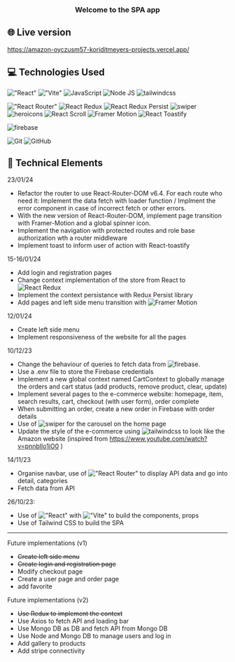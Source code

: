 <h3 align="center">
Welcome to the SPA app
</h3>

## 🌐 Live version
https://amazon-oyczusm57-koriditmeyers-projects.vercel.app/

## 💻 Technologies Used

!["React"](https://img.shields.io/badge/react-React-brightgreen?logo=react&logoColor=61DAFB&label=%20&labelColor=black&color=61DAFB)
!["Vite"](https://img.shields.io/badge/vite-Vite-brightgreen?logo=vite&logoColor=646CFF&label=%20&labelColor=black&color=646CFF)
![JavaScript](https://img.shields.io/badge/javascript-JavaScript-brightgreen?logo=javascript&logoColor=F7DF1E&label=%20&labelColor=black&color=F7DF1E)
![Node JS](https://img.shields.io/badge/nodedotjs-Node_Js-brightgreen?logo=nodedotjs&logoColor=339933&label=%20&labelColor=black&color=339933)
![tailwindcss](https://img.shields.io/badge/tailwindcss-Tailwind_CSS-brightgreen?logo=tailwindcss&logoColor=06B6D4&label=%20&labelColor=black&color=06B6D4)

!["React Router"](https://img.shields.io/badge/reactrouter-React_Router-brightgreen?logo=reactrouter&logoColor=CA4245&label=%20&labelColor=black&color=CA4245)
![React Redux](https://img.shields.io/badge/redux-React_Redux-brightgreen?logo=redux&logoColor=764ABC&label=%20&labelColor=black&color=764ABC)
![React Redux Persist](https://img.shields.io/badge/Redux_Persist-brightgreen?logo&logoColor=6332F6&label=%20&labelColor=black&color=black)
![swiper](https://img.shields.io/badge/swiper-Swiper-brightgreen?logo=swiper&logoColor=6332F6&label=%20&labelColor=black&color=6332F6)
![heroicons](https://img.shields.io/badge/Heroicons-brightgreen?logo=hero&logoColor=6332F6&label=%20&labelColor=black&color=black)
![React Scroll](https://img.shields.io/badge/React_Scroll-brightgreen?logo&logoColor=6332F6&label=%20&labelColor=black&color=black)
![Framer Motion](https://img.shields.io/badge/framer-Framer_Motion-brightgreen?logo=framer&logoColor=0055FF&label=%20&labelColor=black&color=0055FF)
![React Toastify](https://img.shields.io/badge/React_Toastify-brightgreen?logo&logoColor=6332F6&label=%20&labelColor=black&color=black)

![firebase](https://img.shields.io/badge/firebase-Firebase-brightgreen?logo=firebase&logoColor=FFCA28&label=%20&labelColor=black&color=FFCA28)


![Git](https://img.shields.io/badge/git-Git-brightgreen?logo=git&logoColor=F05032&label=%20&labelColor=black&color=F05032)
![GitHub](https://img.shields.io/badge/github-GitHub-brightgreen?logo=github&logoColor=white&label=%20&labelColor=black&color=181717)

## 💼 Technical Elements

23/01/24
- Refactor the router to use React-Router-DOM v6.4. For each route who need it: Implement the data fetch with loader function / Implment the error component in case of incorrect fetch or other errors.
- With the new version of React-Router-DOM, implement page transition with Framer-Motion and a global spinner icon.
- Implement the navigation with protected routes and role base authorization wth a router middleware
- Implement toast to inform user of action with React-toastify

15-16/01/24
- Add login and registration pages
- Change context implementation of the store from React to ![React Redux](https://img.shields.io/badge/redux-React_Redux-brightgreen?logo=redux&logoColor=764ABC&label=%20&labelColor=black&color=764ABC)
- Implement the context persistance with Redux Persist library
- Add pages and left side menu transition with ![Framer Motion](https://img.shields.io/badge/framer-Framer_Motion-brightgreen?logo=framer&logoColor=0055FF&label=%20&labelColor=black&color=0055FF)

12/01/24
- Create left side menu
- Implement responsiveness of the website for all the pages

10/12/23

- Change the behaviour of queries to fetch data from ![firebase](https://img.shields.io/badge/firebase-Firebase-brightgreen?logo=firebase&logoColor=FFCA28&label=%20&labelColor=black&color=FFCA28).
- Use a .env file to store the Firebase credentials
- Implement a new global context named CartContext to globally manage the orders and cart status (add products, remove product, clear, update)
- Implement several pages to the e-commerce website: homepage, item, search results, cart, checkout (with user form), order complete
- When submitting an order, create a new order in Firebase with order details
- Use of ![swiper](https://img.shields.io/badge/swiper-Swiper-brightgreen?logo=swiper&logoColor=6332F6&label=%20&labelColor=black&color=6332F6) for the carousel on the home page
- Update the style of the e-commerce using ![tailwindcss](https://img.shields.io/badge/tailwindcss-Tailwind_CSS-brightgreen?logo=tailwindcss&logoColor=06B6D4&label=%20&labelColor=black&color=06B6D4) to look like the Amazon website (inspired from https://www.youtube.com/watch?v=pnnblIo1iO0 )


14/11/23

- Organise navbar, use of !["React Router"](https://img.shields.io/badge/reactrouter-React_Router-brightgreen?logo=reactrouter&logoColor=CA4245&label=%20&labelColor=black&color=CA4245) to display API data and go into detail, categories
- Fetch data from API

26/10/23:

- Use of !["React"](https://img.shields.io/badge/react-React-brightgreen?logo=react&logoColor=61DAFB&label=%20&labelColor=black&color=61DAFB) with !["Vite"](https://img.shields.io/badge/vite-Vite-brightgreen?logo=vite&logoColor=646CFF&label=%20&labelColor=black&color=646CFF) to build the components, props
- Use of Tailwind CSS to build the SPA

----

Future implementations (v1)
- ~~Create left side menu~~
- ~~Create login and registration page~~
- Modify checkout page
- Create a user page and order page
- add favorite

Future implementations (v2)
- ~~Use Redux to implement the context~~
- Use Axios to fetch API and loading bar
- Use Mongo DB as DB and fetch API from Mongo DB
- Use Node and Mongo DB to manage users and log in
- Add gallery to products
- Add stripe connectivity